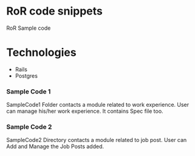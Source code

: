 # RoR code snippets

RoR Sample code

# Technologies
  - Rails
  - Postgres 

### Sample Code 1
SampleCode1 Folder contacts a module related to work experience. User can manage his/her work experience. It contains Spec file too.

### Sample Code 2
SampleCode2 Directory contacts a module related to job post. User can Add and Manage the Job Posts added.

